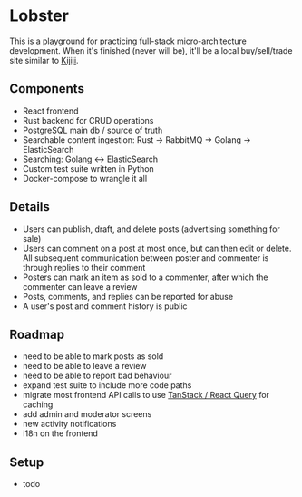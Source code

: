 # Lobster
This is a playground for practicing full-stack micro-architecture development. When it's finished (never will be), it'll be a local buy/sell/trade site similar to [Kijiji](https://www.kijiji.ca/).

## Components
- React frontend
- Rust backend for CRUD operations
- PostgreSQL main db / source of truth
- Searchable content ingestion: Rust -> RabbitMQ -> Golang -> ElasticSearch
- Searching: Golang <-> ElasticSearch
- Custom test suite written in Python
- Docker-compose to wrangle it all

## Details
- Users can publish, draft, and delete posts (advertising something for sale)
- Users can comment on a post at most once, but can then edit or delete. All subsequent communication between poster and commenter is through replies to their comment
- Posters can mark an item as sold to a commenter, after which the commenter can leave a review
- Posts, comments, and replies can be reported for abuse
- A user's post and comment history is public

## Roadmap
- need to be able to mark posts as sold
- need to be able to leave a review
- need to be able to report bad behaviour
- expand test suite to include more code paths
- migrate most frontend API calls to use [TanStack / React Query](https://www.npmjs.com/package/@tanstack/react-query) for caching
- add admin and moderator screens
- new activity notifications
- i18n on the frontend

## Setup
- todo
